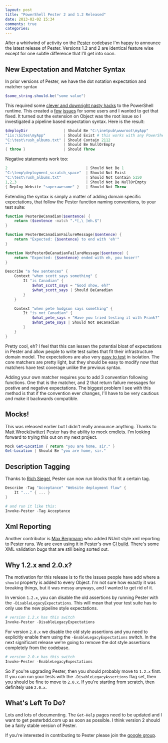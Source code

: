 ```yaml
---
layout: post
title: "PowerShell Pester 2 and 1.2 Released"
date: 2013-02-02 15:34
comments: true
categories:
---
```

After a whirlwind of activity on the [Pester](https://github.com/pester/Pester) codebase I'm happy to announce the latest release of Pester. Versions 1.2 and 2 are identical feature wise except for one subtle difference that I'll get into soon.

## New Expectation and Matcher Syntax

In prior versions of Pester, we have the dot notation expectation and matcher syntax

```powershell
$some_string.should.be("some value")
```

This required some [clever and downright nasty hacks](https://github.com/pester/Pester/blob/bf3afbf330808cfee8a26665a77c9388ae432286/ObjectAdaptations/types.ps1xml) to the PowerShell runtime. This created a [few](https://github.com/pester/Pester/issues/19) [issues](https://github.com/pester/Pester/issues/27) for some users and I wanted to get that fixed. It turned out the extension on Object was the root issue so I investigated a pipeline based expectation syntax. Here is the result:

```powershell
$deployDir                | Should Be "C:\inetpub\wwwroot\myApp"
"iis:\Sites\myApp"        | Should Exist # this works with any PowerShell provider
"C:\test\rush_albums.txt" | Should Contain 2112
""                        | Should Be NullOrEmpty
{ throw }                 | Should Throw
```

Negative statements work too:

```powershell
2                                   | Should Not Be 1
"C:\temp\deployment_scratch_space"  | Should Not Exist
"C:\test\rush_albums.txt"           | Should Not Contain 5150
1,2,3                               | Should Not Be NullOrEmpty
{ Deploy-Website "superawesome" }   | Should Not Throw
```

Extending the syntax is simply a matter of adding domain specific expectations, that follow the Pester function naming
conventions, to your test suite:

```powershell
function PesterBeCanadian($sentence) {
    return ($sentence -match ".*[,\ ]eh.$")
}

function PesterBeCanadianFailureMessage($sentence) {
    return "Expected: {$sentence} to end with 'eh'"
}

function NotPesterBeCanadianFailureMessage($sentence) {
    return "Expected: {$sentence} ended with eh, you hoser!"
}

Describe "a few sentences" {
    Context "when scott says something" {
        It "is Canadian" {
            $what_scott_says = "Good show, eh?" 
            $what_scott_says | Should BeCanadian
        }
    }

    Context "when pete hodgson says something" {
        It "is not Canadian" {
            $what_pete_says = "Have you tried testing it with Frank?"
            $what_pete_says | Should Not BeCanadian
        }
    }
}
```

Pretty cool, eh? I feel that this can lessen the potential bloat of expectations in Pester and allow people to write
test suites that fit their infrastructure domain model. The expectations are also very [easy to test](https://github.com/pester/Pester/blob/master/Functions/Assertions/Be.Tests.ps1) in isolation. The core matchers are pretty light, but they should be easy to modify now that matchers have test coverage unlike the previous syntax.

Adding your own matcher requires you to add 3 convention following functions. One that is the matcher, and 2 that return
failure messages for postive and negative expectations. The biggest problem I see with this method is that if the
convention ever changes, I'll have to be very cautious and make it backwards compatible.

## Mocks!

This was released earlier but I didn't really announce anything. Thanks to [Matt Wrock](http://www.mattwrock.com/)([twitter](https://twitter.com/mwrockx)) Pester has the ability to mock cmdlets. I'm looking forward to trying this out on my next project.

```powershell
Mock Get-Location { return "you are home, sir." }
Get-Location | Should Be "you are home, sir."
```

## Description Tagging

Thanks to [Rich Siegel](https://github.com/rismoney), Pester can now run blocks that fit a certain tag.

```powershell
Describe -Tag "Acceptance" "Website deployment flow" {
    It "..." { ... }
}

# and run it like this:
Invoke-Pester -Tag Acceptance
```

## Xml Reporting

Another contributor is [Max Bergmann](https://github.com/mbergmann) who added NUnit style xml reporting to Pester runs.
We are even using it in Pester's own [CI build](http://teamcity.codebetter.com/project.html?projectId=project261&tab=projectOverview).
There's some XML validation bugs that are still being sorted out.

## Why 1.2.x and 2.0.x?

The motivation for this release is to fix the issues people have add where a `should` property is added to every Object.
I'm not sure how exactly it was breaking things, but it was messy anyways, and I wanted to get rid of it.

In version `1.2.x`, you can disable the old assertions by running Pester with the `-DisableLegacyExpectations`. This will
mean that your test suite has to only use the new pipeline style expectations.

```powershell
# version 1.2.x has this switch
Invoke-Pester -DisableLegacyExpectations
```

For version `2.0.x` we disable the old style assertions and you need to explicitly enable them using the
`-EnableLegacyExpectations` switch. In the next significant release we're going to remove the dot style assertions
completely from the codebase.

```powershell
# version 2.0.x has this switch
Invoke-Pester -EnableLegacyExpectations
```

So if you're upgrading Pester, then you should probably move to `1.2.x` first. If you can run your tests with the
`-DisableLegacyAssertions` flag set, then you should be fine to move to `2.0.x`. If you're starting from scratch, then
definitely use `2.0.x`.

## What's Left To Do?

Lots and lots of documenting. The `Get-Help` pages need to be updated and I want to get pesterbdd.com up as soon as
possible. I think version 2 should be a fairly stable version of Pester.

If you're interested in contributing to Pester please join the [google group](https://groups.google.com/forum/?fromgroups#!forum/pester).


